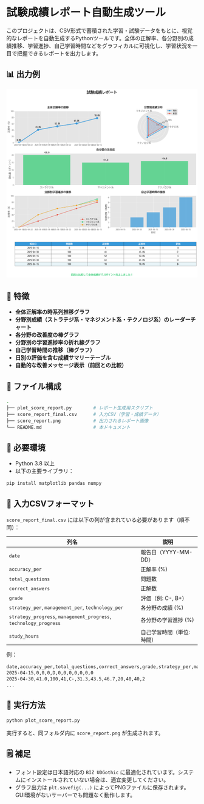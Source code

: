 # 試験成績レポート自動生成ツール

このプロジェクトは、CSV形式で蓄積された学習・試験データをもとに、視覚的なレポートを自動生成するPythonツールです。全体の正解率、各分野別の成績推移、学習進捗、自己学習時間などをグラフィカルに可視化し、学習状況を一目で把握できるレポートを出力します。

## 📊 出力例

![score_report](score_report.png)

## 🧩 特徴

- **全体正解率の時系列推移グラフ**
- **分野別成績（ストラテジ系・マネジメント系・テクノロジ系）のレーダーチャート**
- **各分野の改善度の棒グラフ**
- **分野別の学習進捗率の折れ線グラフ**
- **自己学習時間の推移（棒グラフ）**
- **日別の評価を含む成績サマリーテーブル**
- **自動的な改善メッセージ表示（前回との比較）**

## 📁 ファイル構成

```bash
.
├── plot_score_report.py        # レポート生成用スクリプト
├── score_report_final.csv      # 入力CSV（学習・成績データ）
├── score_report.png            # 出力されるレポート画像
└── README.md                   # 本ドキュメント
```

## 🔧 必要環境

- Python 3.8 以上
- 以下の主要ライブラリ：

```bash
pip install matplotlib pandas numpy
```

## 📝 入力CSVフォーマット

`score_report_final.csv` には以下の列が含まれている必要があります（順不同）：

| 列名 | 説明 |
|------|------|
| `date` | 報告日（YYYY-MM-DD） |
| `accuracy_per` | 正解率 (%) |
| `total_questions` | 問題数 |
| `correct_answers` | 正解数 |
| `grade` | 評価（例: C-, B+） |
| `strategy_per`, `management_per`, `technology_per` | 各分野の成績 (%) |
| `strategy_progress`, `management_progress`, `technology_progress` | 各分野の学習進捗 (%) |
| `study_hours` | 自己学習時間（単位: 時間） |

例：

```csv
date,accuracy_per,total_questions,correct_answers,grade,strategy_per,management_per,technology_per,strategy_progress,management_progress,technology_progress,study_hours
2025-04-15,0,0,0,D,0,0,0,0,0,0,0
2025-04-30,41.0,100,41,C-,31.3,43.5,46.7,20,40,40,2
...
```

## 🚀 実行方法

```bash
python plot_score_report.py
```

実行すると、同フォルダ内に `score_report.png` が生成されます。

## 🗒 補足

- フォント設定は日本語対応の `BIZ UDGothic` に最適化されています。システムにインストールされていない場合は、適宜変更してください。
- グラフ出力は `plt.savefig(...)` によってPNGファイルに保存されます。GUI環境がないサーバーでも問題なく動作します。
